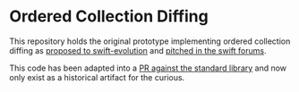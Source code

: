 # Ordered Collection Diffing

This repository holds the original prototype implementing ordered collection diffing as [proposed to swift-evolution](https://github.com/apple/swift-evolution/pull/968) and [pitched in the swift forums](https://forums.swift.org/t/ordered-collection-diffing/18933).

This code has been adapted into a [PR against the standard library](https://github.com/apple/swift/pull/21845) and now only exist as a historical artifact for the curious.